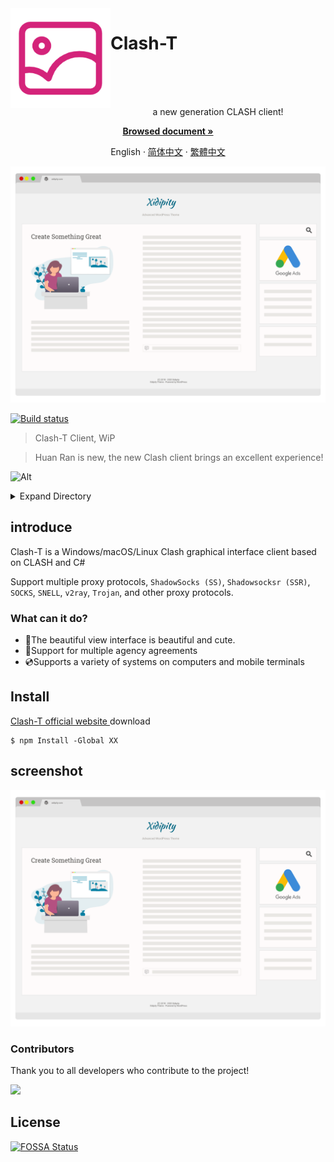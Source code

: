 <img src = "./doc/logo.png" alt = "logo" width = "160" height = "160" align = "left"/>
<h1> Clash-T </h1>

<br /><br /><br />
<div>
    <p align="center">a new generation CLASH client!</p>
    <p align="center"><a href="#"><strong>Browsed document »</strong></a></p>
    <p align="center">
    <a>English</a>
    ·
    <a href="/README.md">简体中文</a>
    ·
    <a href="/README_zh-TW.md">繁體中文</a>
<!-- | [日本語](README_ja-JP.md) | [한국어](README_ko-KR.md)> -->
</div>

![](https://raw.githubusercontent.com/othneildrew/Best-README-Template/master/images/screenshot.png)

[![Build status](https://ci.appveyor.com/api/projects/status/yi0usrmfb98vwc6m?svg=true)](https://ci.appveyor.com/project/andatoshiki/clash-t)

> Clash-T Client, WiP

> Huan Ran is new, the new Clash client brings an excellent experience!
       </a>
</p>

![Alt](https://repobeats.axiom.co/api/embed/ad0ea5aeed4f94795efa42a6ab0ee41313bccc31.svg "Repobeats analytics image")


<!--Table of Contents-->
<details>
   <summary> Expand Directory </Summary>
   <OL>
     <li> <a href="#Rocomatend"> Introduction </a> </li>
     <li>
       <a href="#Install"> Installation </a>
     </li>
     <li>
       <a href="#ScreenShot"> Screenshot </a>
     </li>
     <li>
       <a href="#Contributors"> Contributors </a>
     </li>
     <li>
       <a href="#License"> License </a>
     </li>
   </OL>
</Details>

<div id="Rocomatend">

##  introduce

Clash-T is a Windows/macOS/Linux Clash graphical interface client based on CLASH and C#

Support multiple proxy protocols, `ShadowSocks (SS)`, `Shadowsocksr (SSR)`, `SOCKS`, `SNELL`, `v2ray`, `Trojan`, and other proxy protocols.

### What can it do?

- 💖The beautiful view interface is beautiful and cute.
- 📂Support for multiple agency agreements
- 💿Supports a variety of systems on computers and mobile terminals

</div>

<div id="Install">

## Install

<a href="#"> Clash-T official website </a> download

```
$ npm Install -Global XX
```

</div>

<div ID = "ScreenShot">

## screenshot
![](https://raw.githubusercontent.com/othneildrew/Best-README-Template/master/images/screenshot.png)

</div>

<div ID = "Contributors">

### Contributors

Thank you to all developers who contribute to the project!

<a href="https://github.com/toshikidev/clash-t/graphs/Contributors">
   <img src = "https://contrib.rocks/image?repo=toshikidev/clash-t"/>
</a>

</div>
<div ID = "License">

## License

[![FOSSA Status](https://app.fossa.com/api/projects/git%2Bgithub.com%2Fandatoshiki%2Ftoshiki-proxypool.svg?type=large)](https://app.fossa.com/projects/git%2Bgithub.com%2Fandatoshiki%2Ftoshiki-proxypool?ref=badge_large)
</div>
